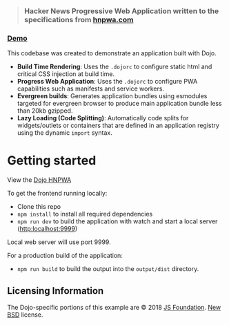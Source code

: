 > ### Hacker News Progressive Web Application written to the specifications from [hnpwa.com](https://hnpwa.com/)

### [Demo](https://dojo-2-hnpwa-d668d.firebaseapp.com/)

This codebase was created to demonstrate an application built with Dojo.

-   **Build Time Rendering**: Uses the `.dojorc` to configure static html and critical CSS injection at build time.
-   **Progress Web Application**: Uses the `.dojorc` to configure PWA capabilities such as manifests and service workers.
-   **Evergreen builds**: Generates application bundles using esmodules targeted for evergreen browser to produce main application bundle less than 20kb gzipped.
-   **Lazy Loading (Code Splitting)**: Automatically code splits for widgets/outlets or containers that are defined in an application registry using the dynamic `import` syntax.

Getting started
===============

View the [Dojo HNPWA](https://dojo-2-hnpwa-d668d.firebaseapp.com/)

To get the frontend running locally:

-   Clone this repo
-   `npm install` to install all required dependencies
-   `npm run dev` to build the application with watch and start a local server (<http:localhost:9999>)

Local web server will use port 9999.

For a production build of the application:

-   `npm run build` to build the output into the `output/dist` directory.

Licensing Information
---------------------

The Dojo-specific portions of this example are © 2018 [JS Foundation](https://js.foundation/). [New BSD](http://opensource.org/licenses/BSD-3-Clause) license.
